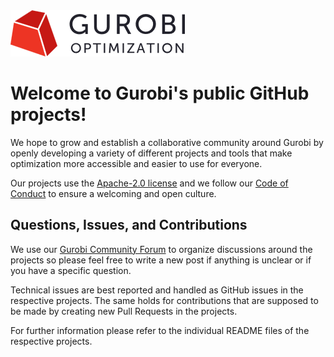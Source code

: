 <picture>
  <source media="(prefers-color-scheme: dark)" srcset="/img/gurobi-dark.png">
  <source media="(prefers-color-scheme: light)" srcset="/img/gurobi-light.png">
  <img alt="Gurobi" src="/img/gurobi-light.png">
</picture>

# Welcome to Gurobi's public GitHub projects!

We hope to grow and establish a collaborative community around Gurobi by openly developing a variety of different projects and tools that make optimization more accessible and easier to use for everyone.

Our projects use the [Apache-2.0 license](/LICENSE) and we follow our [Code of Conduct](/CODE_OF_CONDUCT.md) to ensure a welcoming and open culture.

## Questions, Issues, and Contributions

We use our [Gurobi Community Forum](https://support.gurobi.com/hc/en-us/community/topics/10373864542609-GitHub-Projects) to organize discussions around the projects so please feel free to write a new post if anything is unclear or if you have a specific question.

Technical issues are best reported and handled as GitHub issues in the respective projects. The same holds for contributions that are supposed to be made by creating new Pull Requests in the projects.

For further information please refer to the individual README files of the respective projects.
